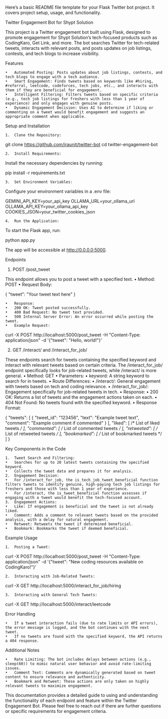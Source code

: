 Here’s a basic README file template for your Flask Twitter bot project. It covers project setup, usage, and functionality.

Twitter Engagement Bot for Shypt Solution

This project is a Twitter engagement bot built using Flask, designed to promote engagement for Shypt Solution’s tech-focused products such as CodingKaro, Get Link, and more. The bot searches Twitter for tech-related tweets, interacts with relevant posts, and posts updates on job listings, contests, and tech blogs to increase visibility.

Features

	•	Automated Posting: Posts updates about job listings, contests, and tech blogs to engage with a tech audience.
	•	Smart Engagement: Finds tweets based on keywords like #hiring, #referral, leetcode, codeforces, tech jobs, etc., and interacts with them if they are beneficial for engagement.
	•	Intelligent Filtering: Filters tweets based on specific criteria (e.g., tech job listings for freshers with less than 1 year of experience) and only engages with genuine posts.
	•	Dynamic Engagement Decision: Uses AI to determine if liking or commenting on a tweet would benefit engagement and suggests an appropriate comment when applicable.

Setup and Installation

	1.	Clone the Repository:

git clone https://github.com/iraunit/twitter-bot
cd twitter-engagement-bot


	2.	Install Requirements:
Install the necessary dependencies by running:

pip install -r requirements.txt


	3.	Set Environment Variables:
Configure your environment variables in a .env file:

GEMINI_API_KEY=your_api_key
OLLAMA_URL=your_ollama_url
OLLAMA_API_KEY=your_ollama_api_key
COOKIES_JSON=your_twitter_cookies_json


	4.	Run the Application:
To start the Flask app, run:

python app.py

The app will be accessible at http://0.0.0.0:5000.

Endpoints

1. POST /post_tweet

This endpoint allows you to post a tweet with a specified text.
	•	Method: POST
	•	Request Body:

{
  "tweet": "Your tweet text here"
}


	•	Response:
	•	200 OK: Tweet posted successfully.
	•	400 Bad Request: No tweet text provided.
	•	500 Internal Server Error: An error occurred while posting the tweet.
	•	Example Request:

curl -X POST http://localhost:5000/post_tweet -H "Content-Type: application/json" -d '{"tweet": "Hello, world!"}'

2. GET /interact/<keyword> and /interact_for_job/<keyword>

These endpoints search for tweets containing the specified keyword and interact with relevant tweets based on certain criteria. The /interact_for_job/<keyword> endpoint specifically looks for job-related tweets, while /interact/<keyword> is more general.
	•	Method: GET
	•	Parameters:
	•	keyword: A string keyword to search for in tweets.
	•	Route Differences:
	•	/interact/<keyword>: General engagement with tweets based on tech and coding relevance.
	•	/interact_for_job/<keyword>: Engagement specifically for job-related tweets in tech.
	•	Response:
	•	200 OK: Returns a list of tweets and the engagement actions taken on each.
	•	404 Not Found: No tweets found with the specified keyword.
	•	Response Format:

{
  "tweets": [
    {
      "tweet_id": "123456",
      "text": "Example tweet text",
      "comment": "Example comment if commented"
    }
  ],
  "liked": [ /* List of liked tweets */ ],
  "commented": [ /* List of commented tweets */ ],
  "retweeted": [ /* List of retweeted tweets */ ],
  "bookmarked": [ /* List of bookmarked tweets */ ]
}

Key Components in the Code

	1.	Tweet Search and Filtering:
	•	Searches for up to 20 latest tweets containing the specified keyword.
	•	Collects the tweet data and prepares it for analysis.
	2.	Engagement Decision:
	•	For /interact_for_job, the is_tech_job_tweet_beneficial function filters tweets to identify genuine, high-paying tech job listings for freshers and those with less than 1 year of experience.
	•	For /interact, the is_tweet_beneficial function assesses if engaging with a tweet would benefit the tech-focused account.
	3.	Engagement Actions:
	•	Like: If engagement is beneficial and the tweet is not already liked.
	•	Comment: Adds a comment to relevant tweets based on the provided analysis, with a delay for natural engagement.
	•	Retweet: Retweets the tweet if determined beneficial.
	•	Bookmark: Bookmarks the tweet if deemed beneficial.

Example Usage

	1.	Posting a Tweet:

curl -X POST http://localhost:5000/post_tweet -H "Content-Type: application/json" -d '{"tweet": "New coding resources available on CodingKaro!"}'


	2.	Interacting with Job-Related Tweets:

curl -X GET http://localhost:5000/interact_for_job/hiring


	3.	Interacting with General Tech Tweets:

curl -X GET http://localhost:5000/interact/leetcode

Error Handling

	•	If a tweet interaction fails (due to rate limits or API errors), the error message is logged, and the bot continues with the next tweet.
	•	If no tweets are found with the specified keyword, the API returns a 404 response.

Additional Notes

	•	Rate Limiting: The bot includes delays between actions (e.g., sleep(60)) to mimic natural user behavior and avoid rate-limiting issues.
	•	Comment Text: Comments are dynamically generated based on tweet content to ensure relevance and authenticity.
	•	Bookmark and Retweet: These actions are only taken on highly relevant tweets to maximize engagement.

This documentation provides a detailed guide to using and understanding the functionality of each endpoint and feature within the Twitter Engagement Bot. Please feel free to reach out if there are further questions or specific requirements for engagement criteria.